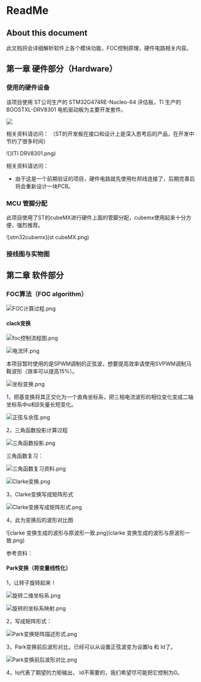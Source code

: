 # ReadMe

<!--Writerside adds this topic when you create a new documentation project.
You can use it as a sandbox to play with Writerside features, and remove it from the TOC when you don't need it anymore.-->

## About this document
此文档将会详细解析软件上各个模块功能，FOC控制原理，硬件电路相关内容。

## 第一章 硬件部分（Hardware）
### 使用的硬件设备
该项目使用 ST公司生产的 STM32G474RE-Nucleo-64 评估板，TI 生产的 BOOSTXL-DRV8301 电机驱动板为主要开发套件。

![](STM32G474-Nucleo.png)

相关资料请访问：
[](https://www.st.com/en/evaluation-tools/nucleo-g474re.html)
（ST的开发板在接口和设计上是深入思考后的产品，在开发中节约了很多时间）

![](TI DRV8301.png)

相关资料请访问：
[](https://www.ti.com.cn/tool/cn/BOOSTXL-DRV8301)

* 由于这是一个前期验证的项目，硬件电路就先使用杜邦线连接了，后期完善后将会重新设计一块PCB。

### MCU 管脚分配

此项目使用了ST的cubeMX进行硬件上面的管脚分配，cubemx使用起来十分方便，强烈推荐。

![stm32cubemx](st cubeMX.png)

### 接线图与实物图
<!--todo 需要增加实物接线图-->

## 第二章 软件部分

### FOC算法（FOC algorithm）

![FOC计算过程.png](FOC计算过程.png)

#### clack变换
![foc控制流程图.png](foc控制流程图.png)

![电流环.png](电流环.png)

本项目暂时使用的是SPWM调制的正弦波，想要提高效率请使用SVPWM调制马鞍波形（效率可以提高15%）。

![坐标变换.png](坐标变换.png)

1，把基变换将其正交化为一个直角坐标系，把三相电流波形的相位变化变成二轴坐标系中α和β矢量长短变化。

![正弦与余弦.png](正弦与余弦.png)

2，三角函数投影计算过程

![三角函数投影.png](三角函数投影.png)

三角函数复习：

![三角函数复习资料.png](三角函数复习资料.png)

![Clarke变换.png](Clarke变换.png)

3，Clarke变换写成矩阵形式

![Clarke变换写成矩阵形式.png](Clarke变换写成矩阵形式.png)

4，此为变换后的波形对比图

![clarke 变换生成的波形与原波形一致.png](clarke 变换生成的波形与原波形一致.png)

参考资料：
[](https://zhuanlan.zhihu.com/p/147659820)

#### Park变换（将变量线性化）

1，让转子旋转起来！

![旋转二维坐标系.png](旋转二维坐标系.png)

![旋转的坐标系映射.png](旋转的坐标系映射.png)

2，写成矩阵形式：

![Park变换矩阵描述形式.png](Park变换矩阵描述形式.png)

3，Park变换前后波形对比，已经可以从设置正弦波变为设置Iq 和 Id了。

![Park变换前后波形对比.png](Park变换前后波形对比.png)

4，Iq代表了期望的力矩输出， Id不需要的，我们希望尽可能把它控制为0。

